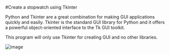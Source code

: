 #Create a stopwatch using Tkinter

Python and Tkinter are a great combination for making GUI applications quickly and easily. Tkinter is the standard GUI library for Python and it offers a powerful object-oriented interface to the Tk GUI toolkit. 

This program will only use Tkinter for creating GUI and no other libraries.

![image](https://user-images.githubusercontent.com/129203784/228539444-27f33800-53ba-4716-9145-2dd871f8d9cc.png)

